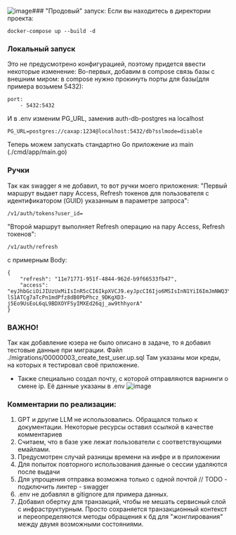 ![image](https://github.com/user-attachments/assets/5f76f041-cf78-41cb-b3f7-befbcaf0f972)### "Продовый" запуск:
Если вы находитесь в директории проекта:
```
docker-compose up --build -d 
```

### Локальный запуск
Это не предусмотрено конфигурацией, поэтому придется ввести некоторые изменение:
Во-первых, добавим в compose связь базы с внешним миром:
в compose нужно прокинуть порты для базы(для примера возьмем 5432):
```
port:
    - 5432:5432
```

И в .env изменим PG_URL, заменив auth-db-postgres на localhost
```
PG_URL=postgres://caxap:1234@localhost:5432/db?sslmode=disable
```
Теперь можем запускать стандартно Go приложение из main (./cmd/app/main.go)


### Ручки
Так как swagger я не добавил, то вот ручки моего приложения:
"Первый маршрут выдает пару Access, Refresh токенов для пользователя с идентификатором (GUID) указанным в параметре запроса":
```
/v1/auth/tokens?user_id=
```
"Второй маршрут выполняет Refresh операцию на пару Access, Refresh токенов":
```
/v1/auth/refresh
```
с примерным Body:
```
{
    "refresh": "11e71771-951f-4844-962d-b9f66533fb47",
    "access": "eyJhbGciOiJIUzUxMiIsInR5cCI6IkpXVCJ9.eyJpcCI6Ijo6MSIsInN1YiI6ImJmNWQ3YmFlLWJiZjUtNDUxNC1hNTBlLWY1YTJmMzM5N2RmMSIsImV4cCI6MTc0NjM0NDY4NywiaWF0IjoxNzQ2MzQ0MDg3LCJqdGkiOiJlNDM0NDI2ZS01YTE3LTRmZmQtOWI2My04MWQ2NDgwZjZjZjgifQ.lGmpg-lS1ATCg7aTcPn1mdPfz8dB0PbPhcz_9DKgXD3-j5Eo9UsEoL6qL9BDXOYFSyIMXEd26qj_aw9thhyorA"
}
```

### ВАЖНО!
Так как добавление юзера не было описано в задаче, то я добавил тестовые данные при миграции. Файл ./migrations/00000003_create_test_user.up.sql
Там указаны мои креды, на которых я тестировал своё приложение.

- Также специально создал почту, с которой отправляются варнинги о смене ip. Её данные указаны в .env
  ![image](https://github.com/user-attachments/assets/9b5ea8df-bd7d-4006-9094-4074c1f6f3c2)


### Комментарии по реализации:
1. GPT и другие LLM не использовались. Обращался только к документации. Некоторые ресурсы оставил ссылкой в качестве комментариев
2. Считаем, что в базе уже лежат пользователи с соответствующими емайлами.
3. Предусмотрен случай разницы времени на инфре и в приложении
4. Для попыток повторного использования данные о сессии удаляются после выдачи
5. Для упрощения отправка возможна только с одной почтой
   // TODO - подключить линтер
        - swagger
6. .env не добавлял в gitignore для примера данных.
7. Добавил обертку для транзакций, чтобы не мешать сервисный слой с инфраструктурным. Просто сохраняется транзакционный контекст и переопределяются методы обращения к бд для "жонглирования" между двумя возможными состояниями.
